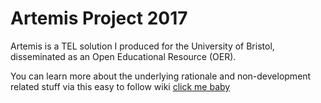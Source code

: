 # Artemis Project 2017

Artemis is a TEL solution I produced for the University of Bristol, disseminated as an Open Educational Resource (OER).

You can learn more about the underlying rationale and non-development related stuff via this easy to follow wiki <a href='https://github.com/TaimurAhmed/summerProject2017/wiki'> click me baby</a>




